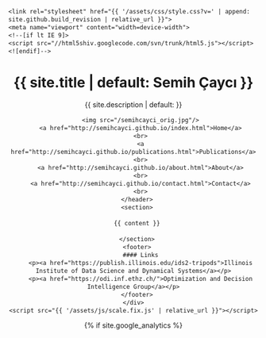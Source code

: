 <!doctype html>
<html>
  <head>
    <meta charset="utf-8">
    <meta http-equiv="X-UA-Compatible" content="chrome=1">
    <title>Semih Çaycı</title>

    <link rel="stylesheet" href="{{ '/assets/css/style.css?v=' | append: site.github.build_revision | relative_url }}">
    <meta name="viewport" content="width=device-width">
    <!--[if lt IE 9]>
    <script src="//html5shiv.googlecode.com/svn/trunk/html5.js"></script>
    <![endif]-->
  </head>
  <body>
    <div class="wrapper">
      <header>
        <h1>{{ site.title | default: Semih Çaycı }}</h1>
        <p>{{ site.description | default: }}</p>
          
        <img src="/semihcayci_orig.jpg"/>
        <a href="http://semihcayci.github.io/index.html">Home</a>
        <br>
        <a href="http://semihcayci.github.io/publications.html">Publications</a>
        <br>
        <a href="http://semihcayci.github.io/about.html">About</a>
        <br>
        <a href="http://semihcayci.github.io/contact.html">Contact</a>
        <br>
      </header>
      <section>

      {{ content }}

      </section>
      <footer>
        #### Links
        <p><a href="https://publish.illinois.edu/ids2-tripods">Illinois Institute of Data Science and Dynamical Systems</a></p>
        <p><a href="https://odi.inf.ethz.ch/">Optimization and Decision Intelligence Group</a></p>
      </footer>
    </div>
    <script src="{{ '/assets/js/scale.fix.js' | relative_url }}"></script>


  {% if site.google_analytics %}
    <script>
        (function(i,s,o,g,r,a,m){i['GoogleAnalyticsObject']=r;i[r]=i[r]||function(){
        (i[r].q=i[r].q||[]).push(arguments)},i[r].l=1*new Date();a=s.createElement(o),
        m=s.getElementsByTagName(o)[0];a.async=1;a.src=g;m.parentNode.insertBefore(a,m)
        })(window,document,'script','https://www.google-analytics.com/analytics.js','ga');

        ga('create', '{{ site.google_analytics }}', 'auto');
        ga('send', 'pageview');
    </script>
  {% endif %}
  </body>
</html>
